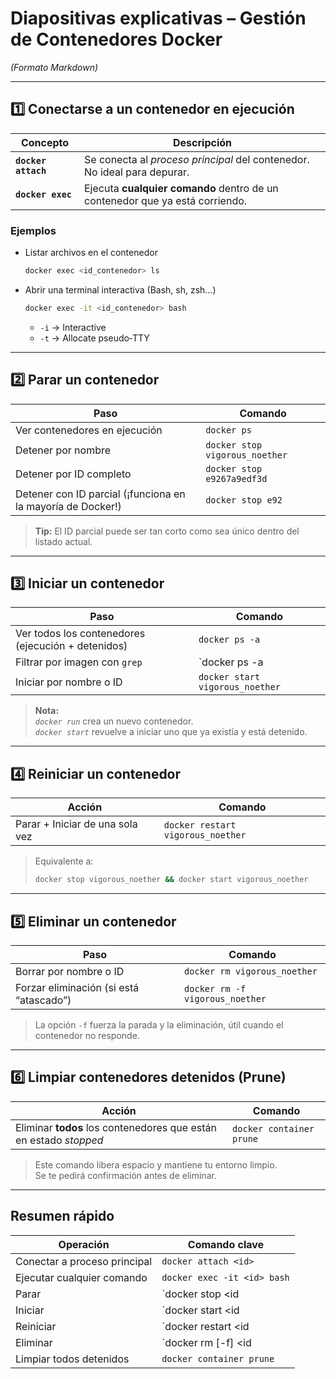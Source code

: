 # Diapositivas explicativas – Gestión de Contenedores Docker  
*(Formato Markdown)*  

---

## 1️⃣ Conectarse a un contenedor en ejecución

| Concepto | Descripción |
|----------|-------------|
| **`docker attach`** | Se conecta al *proceso principal* del contenedor. No ideal para depurar. |
| **`docker exec`** | Ejecuta **cualquier comando** dentro de un contenedor que ya está corriendo. |

### Ejemplos

- Listar archivos en el contenedor  
  ```bash
  docker exec <id_contenedor> ls
  ```

- Abrir una terminal interactiva (Bash, sh, zsh…)  
  ```bash
  docker exec -it <id_contenedor> bash
  ```
  * `-i` → Interactive  
  * `-t` → Allocate pseudo‑TTY

---

## 2️⃣ Parar un contenedor

| Paso | Comando |
|------|---------|
| Ver contenedores en ejecución | `docker ps` |
| Detener por nombre | `docker stop vigorous_noether` |
| Detener por ID completo | `docker stop e9267a9edf3d` |
| Detener con ID parcial (¡funciona en la mayoría de Docker!) | `docker stop e92` |

> **Tip:** El ID parcial puede ser tan corto como sea único dentro del listado actual.

---

## 3️⃣ Iniciar un contenedor

| Paso | Comando |
|------|---------|
| Ver todos los contenedores (ejecución + detenidos) | `docker ps -a` |
| Filtrar por imagen con `grep` | `docker ps -a | grep nginx` |
| Iniciar por nombre o ID | `docker start vigorous_noether` |

> **Nota:**  
> *`docker run`* crea un nuevo contenedor.  
> *`docker start`* revuelve a iniciar uno que ya existía y está detenido.

---

## 4️⃣ Reiniciar un contenedor

| Acción | Comando |
|--------|---------|
| Parar + Iniciar de una sola vez | `docker restart vigorous_noether` |

> Equivalente a:  
> ```bash
> docker stop vigorous_noether && docker start vigorous_noether
> ```

---

## 5️⃣ Eliminar un contenedor

| Paso | Comando |
|------|---------|
| Borrar por nombre o ID | `docker rm vigorous_noether` |
| Forzar eliminación (si está “atascado”) | `docker rm -f vigorous_noether` |

> La opción `-f` fuerza la parada y la eliminación, útil cuando el contenedor no responde.

---

## 6️⃣ Limpiar contenedores detenidos (Prune)

| Acción | Comando |
|--------|---------|
| Eliminar **todos** los contenedores que están en estado *stopped* | `docker container prune` |

> Este comando libera espacio y mantiene tu entorno limpio.  
> Se te pedirá confirmación antes de eliminar.

---

## Resumen rápido

| Operación | Comando clave |
|-----------|---------------|
| Conectar a proceso principal | `docker attach <id>` |
| Ejecutar cualquier comando | `docker exec -it <id> bash` |
| Parar | `docker stop <id|name>` |
| Iniciar | `docker start <id|name>` |
| Reiniciar | `docker restart <id|name>` |
| Eliminar | `docker rm [-f] <id|name>` |
| Limpiar todos detenidos | `docker container prune` |

